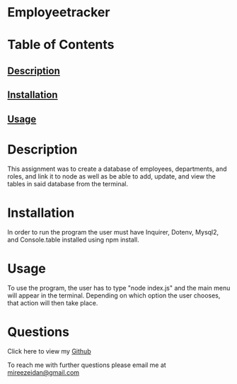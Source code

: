 # Employeetracker

# Table of Contents

## [Description](#description)

## [Installation](#installation)

## [Usage](#usage)

# Description

This assignment was to create a database of employees, departments, and roles, and link it to node as well as be able to add, update, and view the tables in said database from the terminal.

# Installation

In order to run the program the user must have Inquirer, Dotenv, Mysql2, and Console.table installed using npm install.

# Usage

To use the program, the user has to type "node index.js" and the main menu will appear in the terminal. Depending on which option the user chooses, that action will then take place.

# Questions

Click here to view my [Github](https://github.com/mireezeidan)

To reach me with further questions please email me at mireezeidan@gmail.com
